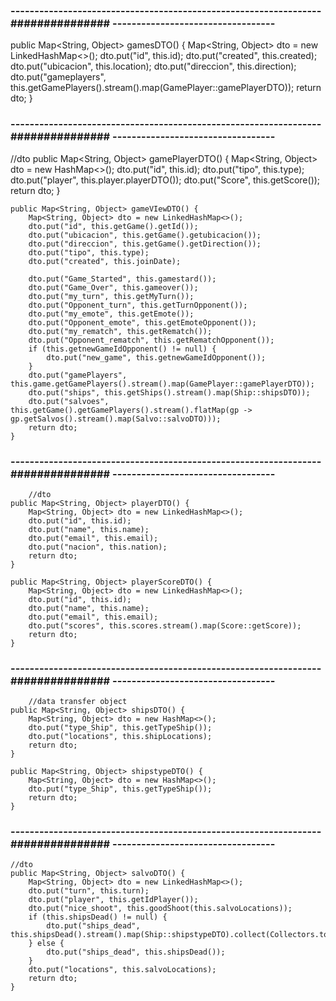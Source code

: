 ### ----------------------------------------------------------------- ############### ---------------------------------- #####

public Map<String, Object> gamesDTO() {
        Map<String, Object> dto = new LinkedHashMap<>();
        dto.put("id", this.id);
        dto.put("created", this.created);
        dto.put("ubicacion", this.location);
        dto.put("direccion", this.direction);
        dto.put("gameplayers", this.getGamePlayers().stream().map(GamePlayer::gamePlayerDTO));
        return dto;
}

### ----------------------------------------------------------------- ############### ---------------------------------- #####
//dto
    public Map<String, Object> gamePlayerDTO() {
        Map<String, Object> dto = new HashMap<>();
        dto.put("id", this.id);
        dto.put("tipo", this.type);
        dto.put("player", this.player.playerDTO());
        dto.put("Score", this.getScore());
        return dto;
    }

    public Map<String, Object> gameVIewDTO() {
        Map<String, Object> dto = new LinkedHashMap<>();
        dto.put("id", this.getGame().getId());
        dto.put("ubicacion", this.getGame().getubicacion());
        dto.put("direccion", this.getGame().getDirection());
        dto.put("tipo", this.type);
        dto.put("created", this.joinDate);

        dto.put("Game_Started", this.gamestard());
        dto.put("Game_Over", this.gameover());
        dto.put("my_turn", this.getMyTurn());
        dto.put("Opponent_turn", this.getTurnOpponent());
        dto.put("my_emote", this.getEmote());
        dto.put("Opponent_emote", this.getEmoteOpponent());
        dto.put("my_rematch", this.getRematch());
        dto.put("Opponent_rematch", this.getRematchOpponent());
        if (this.getnewGameIdOpponent() != null) {
            dto.put("new_game", this.getnewGameIdOpponent());
        }
        dto.put("gamePlayers", this.game.getGamePlayers().stream().map(GamePlayer::gamePlayerDTO));
        dto.put("ships", this.getShips().stream().map(Ship::shipsDTO));
        dto.put("salvoes", this.getGame().getGamePlayers().stream().flatMap(gp -> gp.getSalvos().stream().map(Salvo::salvoDTO)));
        return dto;
    }
### ----------------------------------------------------------------- ############### ---------------------------------- #####    
    
        //dto
    public Map<String, Object> playerDTO() {
        Map<String, Object> dto = new LinkedHashMap<>();
        dto.put("id", this.id);
        dto.put("name", this.name);
        dto.put("email", this.email);
        dto.put("nacion", this.nation);
        return dto;
    }

    public Map<String, Object> playerScoreDTO() {
        Map<String, Object> dto = new LinkedHashMap<>();
        dto.put("id", this.id);
        dto.put("name", this.name);
        dto.put("email", this.email);
        dto.put("scores", this.scores.stream().map(Score::getScore));
        return dto;
    }

### ----------------------------------------------------------------- ############### ---------------------------------- #####      
        //data transfer object
    public Map<String, Object> shipsDTO() {
        Map<String, Object> dto = new HashMap<>();
        dto.put("type_Ship", this.getTypeShip());
        dto.put("locations", this.shipLocations);
        return dto;
    }

    public Map<String, Object> shipstypeDTO() {
        Map<String, Object> dto = new HashMap<>();
        dto.put("type_Ship", this.getTypeShip());
        return dto;
    }
    
### ----------------------------------------------------------------- ############### ---------------------------------- #####  

    //dto
    public Map<String, Object> salvoDTO() {
        Map<String, Object> dto = new LinkedHashMap<>();
        dto.put("turn", this.turn);
        dto.put("player", this.getIdPlayer());
        dto.put("nice_shoot", this.goodShoot(this.salvoLocations));
        if (this.shipsDead() != null) {
            dto.put("ships_dead", this.shipsDead().stream().map(Ship::shipstypeDTO).collect(Collectors.toList()));
        } else {
            dto.put("ships_dead", this.shipsDead());
        }
        dto.put("locations", this.salvoLocations);
        return dto;
    }
